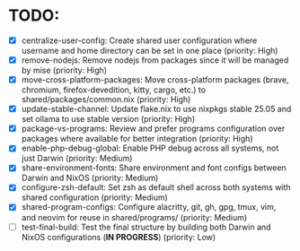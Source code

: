 # TODO:

- [x] centralize-user-config: Create shared user configuration where username and home directory can be set in one place (priority: High)
- [x] remove-nodejs: Remove nodejs from packages since it will be managed by mise (priority: High)
- [x] move-cross-platform-packages: Move cross-platform packages (brave, chromium, firefox-devedition, kitty, cargo, etc.) to shared/packages/common.nix (priority: High)
- [x] update-stable-channel: Update flake.nix to use nixpkgs stable 25.05 and set ollama to use stable version (priority: High)
- [x] package-vs-programs: Review and prefer programs configuration over packages where available for better integration (priority: High)
- [x] enable-php-debug-global: Enable PHP debug across all systems, not just Darwin (priority: Medium)
- [x] share-environment-fonts: Share environment and font configs between Darwin and NixOS (priority: Medium)
- [x] configure-zsh-default: Set zsh as default shell across both systems with shared configuration (priority: Medium)
- [x] shared-program-configs: Configure alacritty, git, gh, gpg, tmux, vim, and neovim for reuse in shared/programs/ (priority: Medium)
- [ ] test-final-build: Test the final structure by building both Darwin and NixOS configurations (**IN PROGRESS**) (priority: Low)
